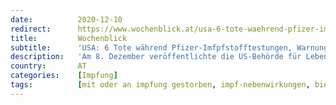 ```yaml
---
date:          2020-12-10
redirect:      https://www.wochenblick.at/usa-6-tote-waehrend-pfizer-imfpfstofftestungen-warnung-fuer-allergiker/
title:         Wochenblick
subtitle:      'USA: 6 Tote während Pfizer-Imfpfstofftestungen, Warnung für Allergiker'
description:   'Am 8. Dezember veröffentlichte die US-Behörde für Lebens- und Arzneimittel (Food and Drug Administration, FDA) Dokumente, denen zu entnehmen ist, dass während des Testlaufs mit dem Corona-Impfstoff sechs Menschen bereits verstorben sind. Die Hersteller Pfizer und BioNTech wiegeln jedoch ab, die Testpersonen seien nicht am Impfstoff gestorben, sie hätten angeblich Placebos erhalten und ein Zusammenhang […]'
country:       AT
categories:    [Impfung]
tags:          [mit oder an impfung gestorben, impf-nebenwirkungen, biontech, usa]
---
```

